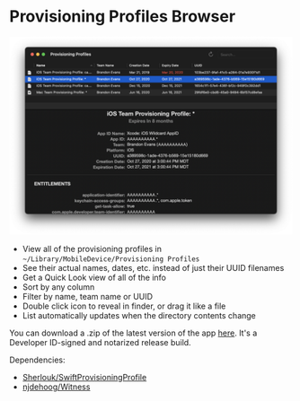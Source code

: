 # Provisioning Profiles Browser

![Screenshot of Provisioning Profile Browser](screenshot.png)

- View all of the provisioning profiles in `~/Library/MobileDevice/Provisioning Profiles`
- See their actual names, dates, etc. instead of just their UUID filenames
- Get a Quick Look view of all of the info
- Sort by any column
- Filter by name, team name or UUID
- Double click icon to reveal in finder, or drag it like a file
- List automatically updates when the directory contents change

You can download a .zip of the latest version of the app [here](https://github.com/interstateone/ProvisioningProfilesBrowser/releases/latest). It's a Developer ID-signed and notarized release build.

Dependencies:

- [Sherlouk/SwiftProvisioningProfile](https://github.com/Sherlouk/SwiftProvisioningProfile)
- [njdehoog/Witness](https://github.com/njdehoog/Witness)
